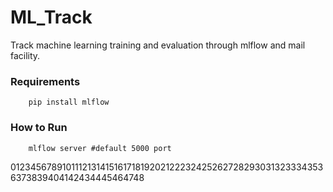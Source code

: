 # ML_Track
Track machine learning training and evaluation through mlflow and mail facility.

### Requirements
        pip install mlflow
       
       
### How to Run
        mlflow server #default 5000 port
        
        
0123456789101112131415161718192021222324252627282930313233343536373839404142434445464748